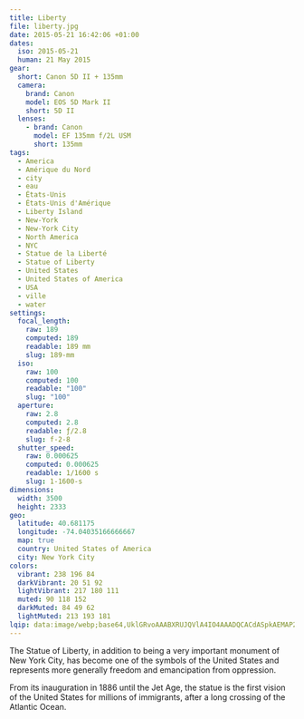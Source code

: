 ```yaml
---
title: Liberty
file: liberty.jpg
date: 2015-05-21 16:42:06 +01:00
dates:
  iso: 2015-05-21
  human: 21 May 2015
gear:
  short: Canon 5D II + 135mm
  camera:
    brand: Canon
    model: EOS 5D Mark II
    short: 5D II
  lenses:
    - brand: Canon
      model: EF 135mm f/2L USM
      short: 135mm
tags:
  - America
  - Amérique du Nord
  - city
  - eau
  - États-Unis
  - États-Unis d'Amérique
  - Liberty Island
  - New-York
  - New-York City
  - North America
  - NYC
  - Statue de la Liberté
  - Statue of Liberty
  - United States
  - United States of America
  - USA
  - ville
  - water
settings:
  focal_length:
    raw: 189
    computed: 189
    readable: 189 mm
    slug: 189-mm
  iso:
    raw: 100
    computed: 100
    readable: "100"
    slug: "100"
  aperture:
    raw: 2.8
    computed: 2.8
    readable: ƒ/2.8
    slug: f-2-8
  shutter_speed:
    raw: 0.000625
    computed: 0.000625
    readable: 1/1600 s
    slug: 1-1600-s
dimensions:
  width: 3500
  height: 2333
geo:
  latitude: 40.681175
  longitude: -74.04035166666667
  map: true
  country: United States of America
  city: New York City
colors:
  vibrant: 238 196 84
  darkVibrant: 20 51 92
  lightVibrant: 217 180 111
  muted: 90 118 152
  darkMuted: 84 49 62
  lightMuted: 213 193 181
lqip: data:image/webp;base64,UklGRvoAAABXRUJQVlA4IO4AAADQCACdASpkAEMAP2mev1i6q7WjsH47w1AtCWUG+Bsu5j82MJ680kuwxvUtIIhtNmFUEaJoxrWzm0g/NcucuYDSj0s0sxHscobhfn3y+Z4AAP7NPixOxV7aRxjbtzx7KpqCKTjw5VqkEUTCOp7nPfYugakLQRKVq4sYIv+JRqC2vfbYKKXzI8RaXlIbrdRDwLIWCgN1bnTcWHipMZnCLsxpdKYuu6oA99XhZZfJX3vUPrx8oYYMdYOxgYbE7NxfgonYuEHF/c5BG3cNnE1YD6Snx+PNcw/OOiYQ+JtEnCluEdNQShvlSsT4/t7zcAAA
---
```


The Statue of Liberty, in addition to being a very important monument of New York City, has become one of the symbols of the United States and represents more generally freedom and emancipation from oppression.

From its inauguration in 1886 until the Jet Age, the statue is the first vision of the United States for millions of immigrants, after a long crossing of the Atlantic Ocean.
